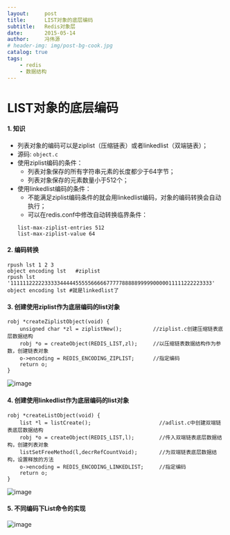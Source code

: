 ```yaml
---
layout:     post
title:      LIST对象的底层编码
subtitle:   Redis对象层
date:       2015-05-14
author:     冯伟源
# header-img: img/post-bg-cook.jpg
catalog: true
tags:
    - redis
    - 数据结构
---
```


LIST对象的底层编码
===

#### 1. 知识

- 列表对象的编码可以是ziplist（压缩链表）或者linkedlist（双端链表）；
- 源码: `object.c`
- 使用ziplist编码的条件：
  - 列表对象保存的所有字符串元素的长度都少于64字节；
  - 列表对象保存的元素数量小于512个；
- 使用linkedlist编码的条件：
  - 不能满足ziplist编码条件的就会用linkedlist编码，对象的编码转换会自动执行；
  - 可以在redis.conf中修改自动转换临界条件：
  ```
  list-max-ziplist-entries 512
  list-max-ziplist-value 64
  ```

#### 2. 编码转换

```
rpush lst 1 2 3
object encoding lst   #ziplist
rpush lst '11111122222333334444455555666667777788888999990000011111222223333'
object encoding lst #就是linkedlist了
```

#### 3. 创建使用ziplist作为底层编码的list对象

```
robj *createZiplistObject(void) {
    unsigned char *zl = ziplistNew();          //ziplist.c创建压缩链表底层数据结构
    robj *o = createObject(REDIS_LIST,zl);     //以压缩链表数据结构作为参数，创建链表对象
    o->encoding = REDIS_ENCODING_ZIPLIST;      //指定编码
    return o;
}
```

![image](https://note.youdao.com/yws/public/resource/974b6569a100fd7aa6edd53407460255/00F27406155E45B796485715369B20B2?ynotemdtimestamp=1539351978490)

#### 4. 创建使用linkedlist作为底层编码的list对象

```
robj *createListObject(void) {
    list *l = listCreate();                      //adlist.c中创建双端链表底层数据结构             
    robj *o = createObject(REDIS_LIST,l);        //传入双端链表底层数据结构，创建列表对象
    listSetFreeMethod(l,decrRefCountVoid);       //为双端链表底层数据结构，设置释放的方法
    o->encoding = REDIS_ENCODING_LINKEDLIST;     //指定编码
    return o;
}
```

![image](https://note.youdao.com/yws/public/resource/974b6569a100fd7aa6edd53407460255/26A51D888E934CA5881E426A66BA1556?ynotemdtimestamp=1539351978490)

#### 5. 不同编码下List命令的实现

![image](https://note.youdao.com/yws/public/resource/974b6569a100fd7aa6edd53407460255/56BF4187ACA64138BC20740B295F9A5C?ynotemdtimestamp=1539351978490)
 


